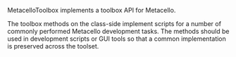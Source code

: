 MetacelloToolbox implements a toolbox API for Metacello.

The toolbox methods on the class-side implement scripts for a number of commonly performed Metacello development tasks. The methods should be used in development scripts or GUI tools so that a common implementation is preserved across the toolset.
